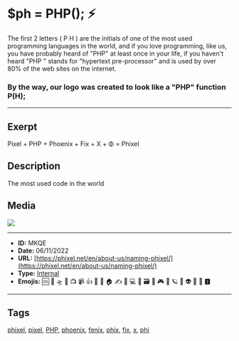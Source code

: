 # $ph = PHP(); ⚡
The first 2 letters ( P H ) are the initials of one of the most used programming languages in the world, and if you love programming, like us, you have probably heard of "PHP" at least once in your life, if you haven't heard "PHP " stands for "hypertext pre-processor" and is used by over 80% of the web sites on the internet.
 
### By the way, our logo was created to look like a "PHP" function P(H);


------------
## Exerpt
Pixel + PHP + Phoenix + Fix + X + Φ = Phixel
## Description
The most used code in the world
## Media
<img src="media/318145bb/the-name-coding.jpg">

------------
- **ID:** MKQE
- **Date:** 06/11/2022
- **URL:** [https://phixel.net/en/about-us/naming-phixel/](https://phixel.net/en/about-us/naming-phixel/)
- **Type:** [Internal](#internal)
- **Emojis:** 🆒 🎨 🛸 📼 📺 📹 👍 🔗 📝 🏠 ✍️ 👨 💻 👑 🗃 👾 🎮 📲 🪐 🌟 👽 🚀 🌌 🅸

------------
## Tags
[phixel](#phixel), [pixel](#pixel), [PHP](#PHP), [phoenix](#phoenix), [fenix](#fenix), [phix](#phix), [fix](#fix), [x](#x), [phi](#phi)
